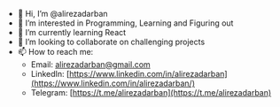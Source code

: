 - 👋 Hi, I’m @alirezadarban
- 👀 I’m interested in Programming, Learning and Figuring out
- 🌱 I’m currently learning React
- 💞️ I’m looking to collaborate on challenging projects
- 📫 How to reach me:
  - Email: alirezadarban@gmail.com
  - LinkedIn: [https://www.linkedin.com/in/alirezadarban](https://www.linkedin.com/in/alirezadarban/)
  - Telegram: [https://t.me/alirezadarban](https://t.me/alirezadarban)

<!---
alirezadarban/alirezadarban is a ✨ special ✨ repository because its `README.md` (this file) appears on your GitHub profile.
You can click the Preview link to take a look at your changes.
--->
